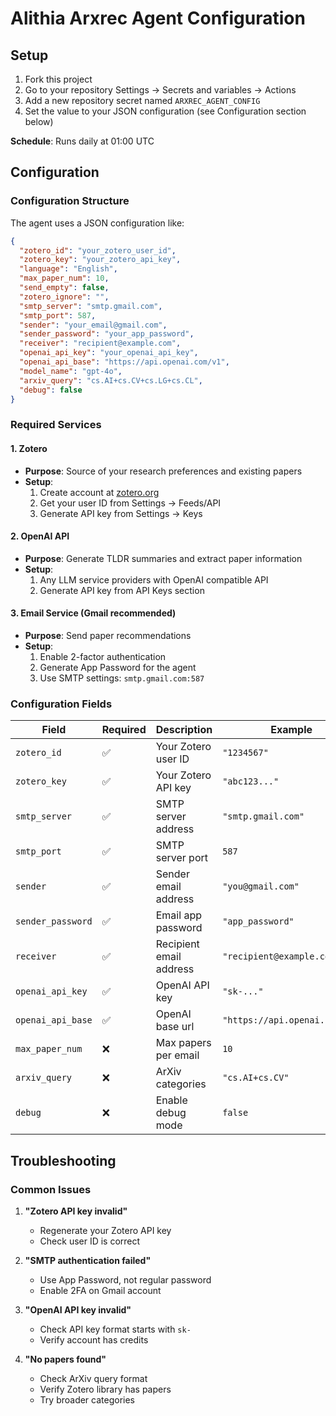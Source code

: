 # Alithia Arxrec Agent Configuration

## Setup

1. Fork this project
2. Go to your repository Settings → Secrets and variables → Actions
3. Add a new repository secret named `ARXREC_AGENT_CONFIG`
4. Set the value to your JSON configuration (see Configuration section below)

**Schedule**: Runs daily at 01:00 UTC

## Configuration

### Configuration Structure

The agent uses a JSON configuration like:

```json
{
  "zotero_id": "your_zotero_user_id",
  "zotero_key": "your_zotero_api_key",
  "language": "English",
  "max_paper_num": 10,
  "send_empty": false,
  "zotero_ignore": "",
  "smtp_server": "smtp.gmail.com",
  "smtp_port": 587,
  "sender": "your_email@gmail.com",
  "sender_password": "your_app_password",
  "receiver": "recipient@example.com",
  "openai_api_key": "your_openai_api_key",
  "openai_api_base": "https://api.openai.com/v1",
  "model_name": "gpt-4o",
  "arxiv_query": "cs.AI+cs.CV+cs.LG+cs.CL",
  "debug": false
}
```

### Required Services

#### 1. Zotero
- **Purpose**: Source of your research preferences and existing papers
- **Setup**: 
  1. Create account at [zotero.org](https://www.zotero.org)
  2. Get your user ID from Settings → Feeds/API
  3. Generate API key from Settings → Keys

#### 2. OpenAI API
- **Purpose**: Generate TLDR summaries and extract paper information
- **Setup**: 
  1. Any LLM service providers with OpenAI compatible API
  2. Generate API key from API Keys section

#### 3. Email Service (Gmail recommended)
- **Purpose**: Send paper recommendations
- **Setup**:
  1. Enable 2-factor authentication
  2. Generate App Password for the agent
  3. Use SMTP settings: `smtp.gmail.com:587`

### Configuration Fields

| Field | Required | Description | Example |
|-------|----------|-------------|---------|
| `zotero_id` | ✅ | Your Zotero user ID | `"1234567"` |
| `zotero_key` | ✅ | Your Zotero API key | `"abc123..."` |
| `smtp_server` | ✅ | SMTP server address | `"smtp.gmail.com"` |
| `smtp_port` | ✅ | SMTP server port | `587` |
| `sender` | ✅ | Sender email address | `"you@gmail.com"` |
| `sender_password` | ✅ | Email app password | `"app_password"` |
| `receiver` | ✅ | Recipient email address | `"recipient@example.com"` |
| `openai_api_key` | ✅ | OpenAI API key | `"sk-..."` |
| `openai_api_base` | ✅ | OpenAI base url | `"https://api.openai.com/v1"` |
| `max_paper_num` | ❌ | Max papers per email | `10` |
| `arxiv_query` | ❌ | ArXiv categories | `"cs.AI+cs.CV"` |
| `debug` | ❌ | Enable debug mode | `false` |

## Troubleshooting

### Common Issues

1. **"Zotero API key invalid"**
   - Regenerate your Zotero API key
   - Check user ID is correct

2. **"SMTP authentication failed"**
   - Use App Password, not regular password
   - Enable 2FA on Gmail account

3. **"OpenAI API key invalid"**
   - Check API key format starts with `sk-`
   - Verify account has credits

4. **"No papers found"**
   - Check ArXiv query format
   - Verify Zotero library has papers
   - Try broader categories
